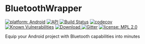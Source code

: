 # BluetoothWrapper

[![platform: Android](https://img.shields.io/badge/platform-Android-yellowgreen.svg)](https://developer.android.com/index.html)
[![API](https://img.shields.io/badge/API-19%2B-blue.svg?style=flat)](https://android-arsenal.com/api?level=19)
[![Build Status](https://travis-ci.org/GeorgiosGoniotakis/BluetoothWrapper.svg?branch=master)](https://travis-ci.org/GeorgiosGoniotakis/BluetoothWrapper)
[![codecov](https://codecov.io/gh/GeorgiosGoniotakis/BluetoothWrapper/branch/master/graph/badge.svg)](https://codecov.io/gh/GeorgiosGoniotakis/BluetoothWrapper)
[![Known Vulnerabilities](https://snyk.io/test/github/GeorgiosGoniotakis/BluetoothWrapper/badge.svg)](https://snyk.io/test/github/GeorgiosGoniotakis/BluetoothWrapper)
[ ![Download](https://api.bintray.com/packages/georgiosgoniotakis/maven/BluetoothWrapper/images/download.svg) ](https://bintray.com/georgiosgoniotakis/maven/BluetoothWrapper/_latestVersion)
[![Gitter](https://badges.gitter.im/BluetoothWrapperAndroid/Lobby.svg)](https://gitter.im/BluetoothWrapperAndroid/Lobby?utm_source=badge&utm_medium=badge&utm_campaign=pr-badge&utm_content=body_badge)
[![license: MPL 2.0](https://img.shields.io/badge/license-MPL%202.0-orange.svg)](https://opensource.org/licenses/MPL-2.0)

Equip your Android project with Bluetooth capabilities into minutes
